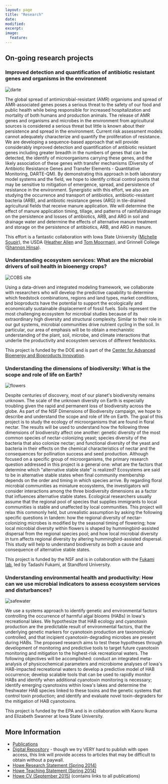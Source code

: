 ```yaml
---
layout: page
title: "Research"
date:
modified:
excerpt:
image:
  feature:
---
```

## On-going research projects ##

### Improved detection and quantification of antibiotic resistant genes and organisms in the environment

![darte](https://raw.githubusercontent.com/germs-lab/germs-lab.github.com/master/images/darte.jpg)

The global spread of antimicrobial-resistant (AMR) organisms and spread of AMR-associated genes poses a serious threat to the safety of our food and public health while being responsible for increased hospitalization and mortality of both humans and production animals.  The release of AMR genes and organisms and microbes in the environment from agricultural sources is considered a serious threat but little is known about their persistence and spread in the environment.  Current risk assessment models cannot adequately characterize and quantify the proliferation of resistance.  We are developing a sequence-based approach that will provide considerably improved detection and quantification of antibiotic resistant genes including greater breadth in the numbers of genes that can be detected, the identify of microorganisms carrying these genes, and the likely association of these genes with transfer mechanisms (Diversity of Antibiotic Resistance Genes and Transfer Elements - Quantitative Monitoring, DARTE-QM).  By demonstrating this approach in both laboratory model systems and the field, we hope to identify critical control points that may be sensitive to mitigation of emergence, spread, and persistence of resistance in the environment.   Synergistic with this effort, we also are studying the occurrence and transport of antibiotics, antibiotic-resistant bacteria (ARB), and antibiotic resistance genes (ARG) in tile-drained agricultural fields that receive manure application.  We will determine the effect of manure application timing, tillage, and patterns of rainfall/drainage on the persistence and losses of antibiotics, ARB, and ARG in soil and drainage water and determine the effects of alternative manure treatment and storage on the persistence of antibiotics, ARB, and ARG in manure.

This effort is a fantastic collaboration with Iowa State University ([Michelle Soupir](http://www.public.iastate.edu/~msoupir/)), the USDA ([Heather Allen](http://www.ars.usda.gov/pandp/people/people.htm?personid=44876) and [Tom Moorman](http://www.ars.usda.gov/pandp/people/people.htm?personid=3940)), and Grinnell College ([Shannon Hinsa](https://www.grinnell.edu/users/hinsa)).

### Understanding ecosystem services:  What are the microbial drivers of soil health in bioenergy crops? ###

![COBS site](https://raw.githubusercontent.com/germs-lab/germs-lab.github.com/master/images/cobs.jpg)

 Using a data-driven and integrated modeling framework, we collaborate with researchers who will develop the predictive capability to determine which feedstock combinations, regions and land types, market conditions, and bioproducts have the potential to support the ecologically and economically sustainable displacement of fossil fuels. Soils represent the most challenging ecosystem for microbial studies because of its extraordinary high diversity and structural complexity.  Similar to their role in our gut systems, microbial communities drive nutrient cycling in the soil. In particular, our area of emphasis will be to obtain a mechanistic understanding of the plant, soil, microbe, and climate interactions that underlie the productivity and ecosystem services of different feedstocks.

This project is funded by the DOE and is part of the [Center for Advanced Bioenergy and Bioproducts Innovation](https://cabbi.bio/).

### Understanding the dimensions of biodiversity:  What is the scope and role of life on Earth? ###

![flowers](https://raw.githubusercontent.com/germs-lab/germs-lab.github.com/master/images/bird.JPG)

Despite centuries of discovery, most of our planet's biodiversity remains unknown. The scale of the unknown diversity on Earth is especially troubling given the rapid and permanent loss of biodiversity across the globe. As part of the NSF Dimensions of Biodiversity campaign, we hope to describe and understand the scope and role of life on Earth.  The goal of this project is to study the ecology of microorganisms that are found in floral nectar. The results will be used to understand how the following three dimensions of biodiversity affect one another: genetic diversity of the most common species of nectar-colonizing yeast; species diversity of the bacteria that also colonize nectar; and functional diversity of the yeast and bacteria in their effects on the chemical characteristics of nectar and the consequences for pollination success and seed production. Although focused on a specific group of microorganisms, the primary research question addressed in this project is a general one: what are the factors that determine which "alternative stable state" is realized? Ecosystems are said to be in alternative stable states when final community membership depends on the order and timing in which species arrive. By regarding floral microbial communities as miniature ecosystems, the investigators will consider interactions among the three biodiversity dimensions as a factor that influences alternative stable states. Ecological researchers usually assume that the regional pool of species that supplies immigrants to local communities is stable and unaffected by local communities. This project will relax this commonly held, but unrealistic assumption by asking the following specific questions in tandem: how the regional diversity of nectar-colonizing microbes is modified by the seasonal timing of flowering; how local microbial diversity within flowers is shaped by hummingbird-assisted dispersal from the regional species pool; and how local microbial diversity in turn affects regional diversity by altering hummingbird-assisted dispersal. This study will help to understand biodiversity as both a cause and consequence of alternative stable states. 

This project is funded by the NSF and is in collaboration with the [Fukami lab](http://web.stanford.edu/~fukamit/), led by Tadashi Fukami, at Standford University.

### Understanding environmental health and productivity:  How can we use microbial indicators to assess ecosystem services and disturbances? ###

![safewater](https://raw.githubusercontent.com/germs-lab/germs-lab.github.com/master/images/Kauai_Sign_Small.jpg)

We use a systems approach to identify genetic and environmental factors controlling the occurrence of harmful algal blooms (HABs) in Iowa's recreational lakes. We hypothesize that HAB ecology and cyanotoxin production are the predictable result of environmental factors, that the underlying genetic markers for cyanotoxin production are taxonomically controlled, and that incipient cyanotoxin-degrading microbes are present during HABs. The proposed research aims to test these hypotheses through development of monitoring and predictive tools to target future cyanotoxin monitoring and mitigation to the highest-risk recreational waters.  The following objectives will be accomplished: conduct an integrated meta-analysis of physicochemical parameters and microbiome analyses of Iowa's HAB-impacted recreational waters to develop a predictive model of HAB occurrence; develop scalable tools that can be used to rapidly monitor HABs and identify when additional cyanotoxin monitoring is necessary; identify emerging cyanotoxins within Iowa's lakes and determine the freshwater HAB species linked to these toxins and the genetic systems that control toxin production; and identify and evaluate novel toxin-degraders for the mitigation of HAB cyanotoxins.

This project is funded by the EPA and is in collaboration with Kaoru Ikuma and Elizabeth Swanner at Iowa State University.



## More Information ##
* [Publications](https://scholar.google.com/citations?user=ixR8YE8AAAAJ&hl=en)
* [Digital Repository](http://works.bepress.com/adina/) - though we try VERY hard to publish with open access, this link will provide access to articles that may be difficult to obtain without a paywall.
* [Howe Research Statement (Spring 2014)](./research.pdf)
* [Howe Teaching Statement (Spring 2014)](./teaching.pdf)
* [Howe CV (September 2015)](./cv.pdf) (contains links to all publications)
